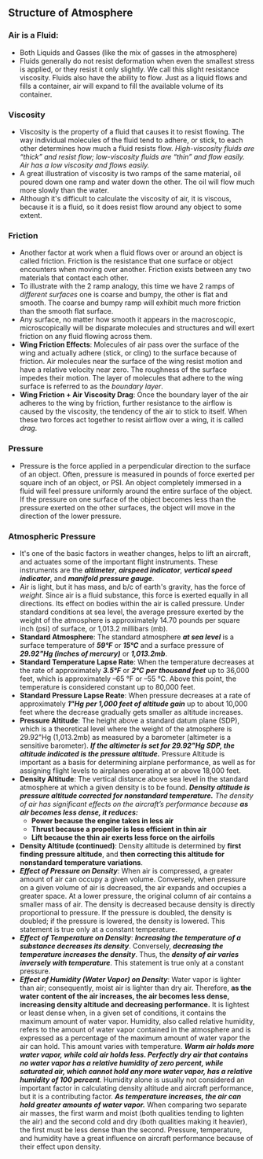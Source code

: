 ## Structure of Atmosphere 

### Air is a Fluid:
- Both Liquids and Gasses (like the mix of gasses in the atmosphere)
- Fluids generally do not resist deformation when even the smallest stress is applied, or they resist it only slightly. We call this slight resistance viscosity. Fluids also have the ability to flow. Just as a liquid flows and fills a container, air will expand to fill the available volume of its container. 

### Viscosity 
- Viscosity is the property of a fluid that causes it to resist flowing. The way individual molecules of the fluid tend to adhere, or stick, to each other determines how much a fluid resists flow. _High-viscosity fluids are “thick” and resist flow; low-viscosity fluids are “thin” and flow easily. Air has a low viscosity and flows easily._
- A great illustration of viscosity is two ramps of the same material, oil poured down one ramp and water down the other. The oil will flow much more slowly than the water.
- Although it's difficult to calculate the viscosity of air, it is viscous, because it is a fluid, so it does resist flow around any object to some extent. 

### Friction
- Another factor at work when a fluid flows over or around an object is called friction. Friction is the resistance that one surface or object encounters when moving over another. Friction exists between any two materials that contact each other.
- To illustrate with the 2 ramp analogy, this time we have 2 ramps of _different surfaces_ one is coarse and bumpy, the other is flat and smooth. The coarse and bumpy ramp will exhibit much more friction than the smooth flat surface. 
- Any surface, no matter how smooth it appears in the macroscopic, microscopically will be disparate molecules and structures and will exert friction on any fluid flowing across them. 
- **Wing Friction Effects**: Molecules of air pass over the surface of the wing and actually adhere (stick, or cling) to the surface because of friction. Air molecules near the surface of the wing resist motion and have a relative velocity near zero. The roughness of the surface impedes their motion. The layer of molecules that adhere to the wing surface is referred to as the _boundary layer_. 
- **Wing Friction + Air Viscosity Drag**: Once the boundary layer of the air adheres to the wing by friction, further resistance to the airflow is caused by the viscosity, the tendency of the air to stick to itself. When these two forces act together to resist airflow over a wing, it is called _drag_.

### Pressure
- Pressure is the force applied in a perpendicular direction to the surface of an object. Often, pressure is measured in pounds of force exerted per square inch of an object, or PSI. An object completely immersed in a fluid will feel pressure uniformly around the entire surface of the object. If the pressure on one surface of the object becomes less than the pressure exerted on the other surfaces, the object will move in the direction of the lower pressure.

### Atmospheric Pressure
-  It's one of the basic factors in weather changes, helps to lift an aircraft, and actuates some of the important flight instruments. These instruments are the _**altimeter**_, _**airspeed indicator**_, _**vertical speed indicator**_, and _**manifold pressure gauge**_.
- Air is light, but it has mass, and b/c of earth's gravity, has the force of _weight_. Since air is a fluid substance, this force is exerted equally in all directions. Its effect on bodies within the air is called pressure. Under standard conditions at sea level, the average pressure exerted by the weight of the atmosphere is approximately 14.70 pounds per square inch (psi) of surface, or 1,013.2 millibars (mb).
- **Standard Atmosphere**: The standard atmosphere _**at sea level**_ is a surface temperature of _**59°F**_ or _**15°C**_ and a surface pressure of _**29.92"Hg (inches of mercury)**_ or _**1,013.2mb**_.
- **Standard Temperature Lapse Rate**: When the temperature decreases at the rate of approximately _**3.5°F**_ or _**2°C**_ _**per thousand feet**_ up to 36,000 feet, which is approximately –65 °F or –55 °C. Above this point, the temperature is considered constant up to 80,000 feet.
- **Standard Pressure Lapse Reate**: When pressure decreases at a rate of approximately _**1"Hg**_ _**per 1,000 feet of altitude gain**_ up to about 10,000 feet where the decrease gradually gets smaller as altitude increases.
- **Pressure Altitude**: The height above a standard datum plane (SDP), which is a theoretical level where the weight of the atmosphere is 29.92"Hg (1,013.2mb) as measured by a barometer (altimeter is a sensitive barometer). _**If the altimeter is set for 29.92"Hg SDP, the altitude indicated is the pressure altitude.**_ Pressure Altitude is important as a basis for determining airplane performance, as well as for assigning flight levels to airplanes operating at or above 18,000 feet.
- **Density Altitude**: The vertical distance above sea level in the standard atmosphere at which a given density is to be found. _**Density altitude is pressure altitude corrected for nonstandard temperature.**_ _The density of air has significant effects on the aircraft’s performance because **as air becomes less dense, it reduces:**_
    - **Power because the engine takes in less air**
    - **Thrust because a propeller is less efficient in thin air**
    - **Lift because the thin air exerts less force on the airfoils**
- **Density Altitude (continued)**: Density altitude is determined by **first finding pressure altitude**, and **then correcting this altitude for nonstandard temperature variations**.
- _**Effect of Pressure on Density**_: When air is compressed, a greater amount of air can occupy a given volume. Conversely, when pressure on a given volume of air is decreased, the air expands and occupies a greater space. At a lower pressure, the original column of air contains a smaller mass of air. The density is decreased because density is directly proportional to pressure. If the pressure is doubled, the density is doubled; if the pressure is lowered, the density is lowered. This statement is true only at a constant temperature.
- _**Effect of Temperature on Density**_: _**Increasing the temperature of a substance decreases its density**_. Conversely, _**decreasing the temperature increases the density**_. Thus, the _**density of air varies inversely with temperature**_. This statement is true only at a constant pressure.
- _**Effect of Humidity (Water Vapor) on Density**_: Water vapor is lighter than air; consequently, moist air is lighter than dry air. Therefore, **as the water content of the air increases, the air becomes less dense, increasing density altitude and decreasing performance.** It is lightest or least dense when, in a given set of conditions, it contains the maximum amount of water vapor. Humidity, also called relative humidity, refers to the amount of water vapor contained in the atmosphere and is expressed as a percentage of the maximum amount of water vapor the air can hold. This amount varies with temperature. _**Warm air holds more water vapor, while cold air holds less. Perfectly dry air that contains no water vapor has a relative humidity of zero percent, while saturated air, which cannot hold any more water vapor, has a relative humidity of 100 percent**_. Humidity alone is usually not considered an important factor in calculating density altitude and aircraft performance, but it is a contributing factor. _**As temperature increases, the air can hold greater amounts of water vapor.**_ When comparing two separate air masses, the first warm and moist (both qualities tending to lighten the air) and the second cold and dry (both qualities making it heavier), the first must be less dense than the second. Pressure, temperature, and humidity have a great influence on aircraft performance because of their effect upon density.